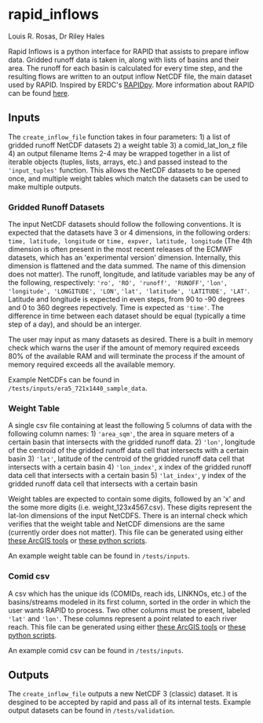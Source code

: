# rapid_inflows
Louis R. Rosas, Dr Riley Hales

Rapid Inflows is a python interface for RAPID that assists to prepare inflow data. Gridded runoff data is taken in, along with lists of basins and their area. The runoff for each basin is calculated for every time step, and the resulting flows are written to an output inflow NetCDF file, the main dataset used by RAPID. Inspired by ERDC's [RAPIDpy](https://github.com/erdc/RAPIDpy). More information about RAPID can be found [here](http://rapid-hub.org).

## Inputs
The `create_inflow_file` function takes in four parameters: 
    1) a list of gridded runoff NetCDF datasets
    2) a weight table
    3) a comid_lat_lon_z file
    4) an output filename
Items 2-4 may be wrapped together in a list of iterable objects (tuples, lists, arrays, etc.) and passed instead to the `'input_tuples'` function. This allows the NetCDF datasets to be opened once, and multiple weight tables which match the datasets can be used to make multiple outputs.

### Gridded Runoff Datasets
The input NetCDF datasets should follow the following conventions. It is expected that the datasets have 3 or 4 dimensions, in the following orders: `time, latitude, longitude` or `time, expver, latitude, longitude` (The 4th dimension is often present in the most recent releases of the ECMWF datasets, which has an 'experimental version' dimension. Internally, this dimension is flattened and the data summed. The name of this dimension does not matter). The runoff, longitude, and latitude variables may be any of the following, respectively: `'ro', 'RO', 'runoff', 'RUNOFF'`, `'lon', 'longitude', 'LONGITUDE', 'LON'`, `'lat', 'latitude', 'LATITUDE', 'LAT'`. Latitude and longitude is expected in even steps, from 90 to -90 degrees and 0 to 360 degrees repectively. Time is expected as `'time'`. The difference in time between each dataset should be equal (typically a time step of a day), and should be an interger.

The user may input as many datasets as desired. There is a built in memory check which warns the user if the amount of memory required exceeds 80% of the available RAM and will terminate the process if the amount of memory required exceeds all the available memory. 

Example NetCDFs can be found in `/tests/inputs/era5_721x1440_sample_data`.

### Weight Table
A single csv file containing at least the following 5 columns of data with the following column names: 
    1) `'area_sqm'`, the area in square meters of a certain basin that intersects with the gridded runoff data. 
    2) `'lon'`,  longitude of the centroid of the gridded runoff data cell that intersects with a certain basin
    3) `'lat'`,  latitude of the centroid of the gridded runoff data cell that intersects with a certain basin
    4) `'lon_index'`,  x index of the gridded runoff data cell that intersects with a certain basin
    5) `'lat_index'`,  y index of the gridded runoff data cell that intersects with a certain basin

Weight tables are expected to contain some digits, followed by an 'x' and the some more digits (i.e. weight_123x4567.csv). These digits represent the lat-lon dimensions of the input NetCDFS. There is an internal check which verifies that the weight table and NetCDF dimensions are the same (currently order does not matter). This file can be generated using either [these ArcGIS tools](https://github.com/Esri/python-toolbox-for-rapid) or [these python scripts](https://github.com/geoglows/tdxhydro-rapid).

An example weight table can be found in `/tests/inputs`.

### Comid csv
A csv which has the unique ids (COMIDs, reach ids, LINKNOs, etc.) of the basins/streams modeled in its first column, sorted in the order in which the user wants RAPID to process. Two other columns must be present, labeled `'lat'` and `'lon'`. These columns represent a point related to each river reach. This file can be generated using either [these ArcGIS tools](https://github.com/Esri/python-toolbox-for-rapid) or [these python scripts](https://github.com/geoglows/tdxhydro-rapid).

An example comid csv can be found in `/tests/inputs`.

## Outputs
The `create_inflow_file` outputs a new NetCDF 3 (classic) dataset. It is desgined to be accepted by rapid and pass all of its internal tests. Example output datasets can be found in `/tests/validation`.